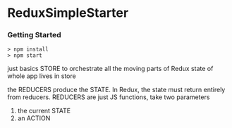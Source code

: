# ReduxSimpleStarter

### Getting Started
```
> npm install
> npm start
```

just basics
STORE to orchestrate all the moving parts of Redux
state of whole app lives in store

the REDUCERS produce the STATE. In Redux, the state must return entirely from reducers. REDUCERS are just JS functions, take two parameters
1. the current STATE
2. an ACTION
